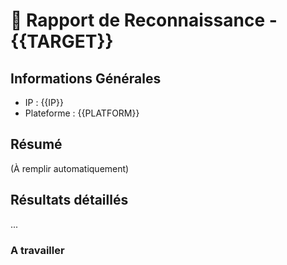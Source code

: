 # 🔎 Rapport de Reconnaissance - {{TARGET}}

## Informations Générales
- IP : {{IP}}
- Plateforme : {{PLATFORM}}

## Résumé
(À remplir automatiquement)

## Résultats détaillés
...



### A travailler